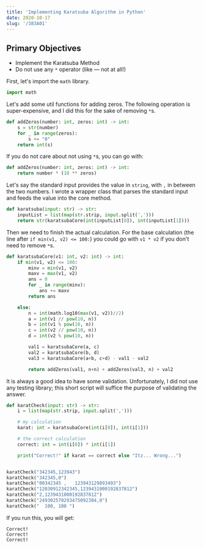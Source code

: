 ```yaml
---
title: 'Implementing Karatsuba Algorithm in Python'
date: 2020-10-17
slug: '/383A01'
---
```


## Primary Objectives

- Implement the Karatsuba Method
- Do not use any `*` operator (like — not at all!)

First, let's import the `math` library.

```python
import math
```

Let's add some util functions for adding zeros. The following operation is super-expensive, and I did this for the sake of removing `*`s.

```python
def addZeros(number: int, zeros: int) -> int:
    s = str(number)
    for _ in range(zeros):
        s += "0"
    return int(s)
```

If you do not care about not using `*`s, you can go with:

```python
def addZeros(number: int, zeros: int) -> int:
    return number * (10 ** zeros)
```

Let's say the standard input provides the value in `string`, with `,` in between the two numbers. I wrote a wrapper class that parses the standard input and feeds the value into the core method.

```python
def karatsuba(input: str) -> str:
    inputList = list(map(str.strip, input.split(',')))
    return str(karatsubaCore(int(inputList[0]), int(inputList[1])))
```

Then we need to finish the actual calculation. For the base calculation (the line after `if min(v1, v2) <= 100:`) you could go with `v1 * v2` if you don't need to remove `*`s.

```python
def karatsubaCore(v1: int, v2: int) -> int:
    if min(v1, v2) <= 100:
        minv = min(v1, v2)
        maxv = max(v1, v2)
        ans = 0
        for _ in range(minv):
            ans += maxv
        return ans

    else:
        n = int(math.log10(max(v1, v2))//2)
        a = int(v1 // pow(10, n))
        b = int(v1 % pow(10, n))
        c = int(v2 // pow(10, n))
        d = int(v2 % pow(10, n))

        val1 = karatsubaCore(a, c)
        val2 = karatsubaCore(b, d)
        val3 = karatsubaCore(a+b, c+d) - val1 - val2

        return addZeros(val1, n+n) + addZeros(val3, n) + val2
```

It is always a good idea to have some validation. Unfortunately, I did not use any testing library; this short script will suffice the purpose of validating the answer.

```python
def karatCheck(input: str) -> str:
    i = list(map(str.strip, input.split(',')))

    # my calculation
    karat: int = karatsubaCore(int(i[0]), int(i[1]))

    # the correct calculation
    correct: int = int(i[0]) * int(i[1])

    print("Correct!" if karat == correct else "Itz... Wrong...")


karatCheck("342345,123943")
karatCheck("342345,0")
karatCheck("00342345 ,   123943129893493")
karatCheck("12030912342345,1239431000192837812")
karatCheck("2,1239431000192837812")
karatCheck("249302570293475092384,0")
karatCheck("  100, 100 ")
```

If you run this, you will get:

    Correct!
    Correct!
    Correct!

